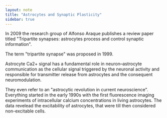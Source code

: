 ```yaml
---
layout: note
title: "Astrocytes and Synaptic Plasticity"
sidebar: true
---
```



In 2009 the research group of Alfonso Araque publishes a review paper titled "Tripartite synapses: astrocytes process and control synaptic information".

The term "tripartite synapse" was proposed in 1999.

Astrocyte Ca2+ signal has a fundamental role in neuron–astrocyte communication as the cellular signal triggered by the neuronal activity and responsible for transmitter release from astrocytes and the consequent neuromodulation.

They even refer to an "astrocytic revolution in current neuroscience".
Everything started in the early 1990s with the first fluorescence imaging experiments of intracellular calcium concentrations in living astrocytes.
The data revelead the excitability of astrocytes, that were till then considered non-excitable cells.